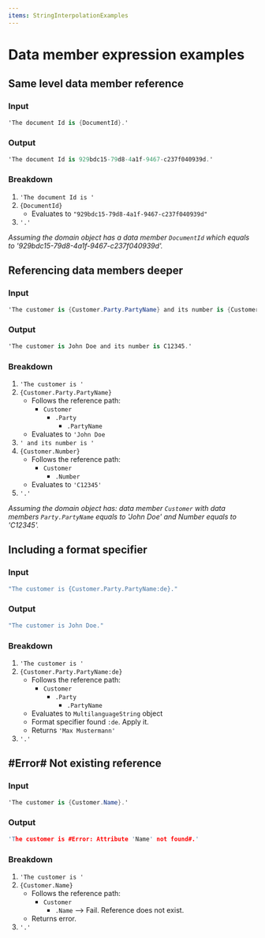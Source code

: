 ```yaml
---
items: StringInterpolationExamples
---
```


# Data member expression examples

## Same level data member reference

### Input
```cs
'The document Id is {DocumentId}.'
```

### Output
```cs
'The document Id is 929bdc15-79d8-4a1f-9467-c237f040939d.'
```

### Breakdown
1. `'The document Id is '`
2. `{DocumentId}`
    * Evaluates to `"929bdc15-79d8-4a1f-9467-c237f040939d"`
3. `'.'`


*Assuming the domain object has a data member `DocumentId` which equals to '929bdc15-79d8-4a1f-9467-c237f040939d'.*

## Referencing data members deeper

### Input
```cs
'The customer is {Customer.Party.PartyName} and its number is {Customer.Number}.'
```

### Output
```cs
'The customer is John Doe and its number is C12345.'
```

### Breakdown
1. `'The customer is '`
2. `{Customer.Party.PartyName}`
    * Follows the reference path:
        * `Customer`
            * `.Party`
                * `.PartyName`
    * Evaluates to `'John Doe`
3. `' and its number is '`
4. `{Customer.Number}`
    * Follows the reference path:
        * `Customer`
            * `.Number`
    * Evaluates to `'C12345'`
5. `'.'`

*Assuming the domain object has: data member `Customer` with data members `Party.PartyName` equals to 'John Doe' and Number equals to 'C12345'.*

## Including a format specifier 

### Input
```cs
"The customer is {Customer.Party.PartyName:de}."
```

### Output
```cs
"The customer is John Doe."
```

### Breakdown
1. `'The customer is '`
2. `{Customer.Party.PartyName:de}`
    * Follows the reference path:
        * `Customer`
            * `.Party`
                * `.PartyName`
    * Evaluates to `MultilanguageString` object
    * Format specifier found `:de`. Apply it.
    * Returns  `'Max Mustermann'`
3. `'.'`

## #Error# Not existing reference

### Input
```cs
'The customer is {Customer.Name}.'
```

### Output
```c
'The customer is #Error: Attribute 'Name' not found#.'
```

### Breakdown
1. `'The customer is '`
2. `{Customer.Name}`
    * Follows the reference path:
        * `Customer`
            * `.Name` --> Fail. Reference does not exist.
    * Returns error.
3. `'.'`
